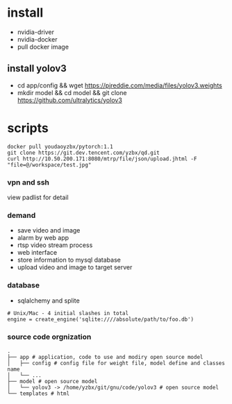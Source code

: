 # install
- nvidia-driver
- nvidia-docker
- pull docker image

## install yolov3
- cd app/config && wget https://pjreddie.com/media/files/yolov3.weights
- mkdir model && cd model && git clone https://github.com/ultralytics/yolov3

# scripts
```
docker pull youdaoyzbx/pytorch:1.1
git clone https://git.dev.tencent.com/yzbx/qd.git
curl http://10.50.200.171:8080/mtrp/file/json/upload.jhtml -F "file=@/workspace/test.jpg"
```

### vpn and ssh
view padlist for detail

### demand
- save video and image
- alarm by web app
- rtsp video stream process
- web interface
- store information to mysql database
- upload video and image to target server

### database
- sqlalchemy and splite
```
# Unix/Mac - 4 initial slashes in total
engine = create_engine('sqlite:////absolute/path/to/foo.db')
```

### source code orgnization
```
.
├── app # application, code to use and modiry open source model
│   ├── config # config file for weight file, model define and classes name
│   └── ...
├── model # open source model
│   └── yolov3 -> /home/yzbx/git/gnu/code/yolov3 # open source model
└── templates # html

```
